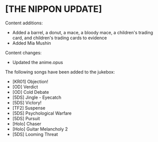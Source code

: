 # [THE NIPPON UPDATE]

Content additions:
   * Added a barrel, a donut, a mace, a bloody mace, a children's trading card, and children's trading cards to evidence
   * Added Mia Mushin

Content changes:
   * Updated the anime.opus

The following songs have been added to the jukebox:
   * [KR01] Objection!
   * [OD] Verdict
   * [OD] Cold Debate
   * [5DS] Jingle - Eyecatch
   * [5DS] Victory!
   * [TF2] Suspense
   * [5DS] Psychological Warfare
   * [5DS] Pursuit
   * [Holo] Chaser
   * [Holo] Guitar Melancholy 2
   * [5DS] Looming Threat